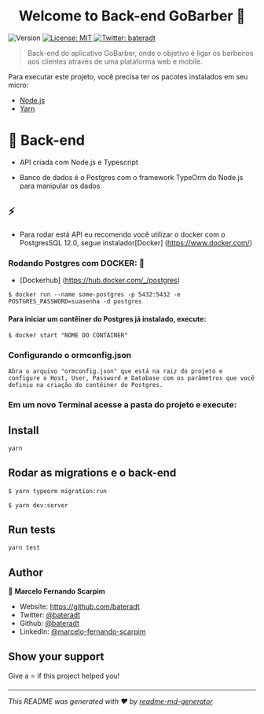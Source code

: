 <h1 align="center">Welcome to Back-end GoBarber 👋</h1>
<p>
  <img alt="Version" src="https://img.shields.io/badge/version-1.0.0-blue.svg?cacheSeconds=2592000" />
  <a href="#" target="_blank">
    <img alt="License: MIT" src="https://img.shields.io/badge/License-MIT-yellow.svg" />
  </a>
  <a href="https://twitter.com/bateradt" target="_blank">
    <img alt="Twitter: bateradt" src="https://img.shields.io/twitter/follow/bateradt.svg?style=social" />
  </a>
</p>

> Back-end do aplicativo GoBarber, onde o objetivo é ligar os barbeiros aos clientes através de uma plataforma web e mobile.

Para executar este projeto, você precisa ter os pacotes instalados em seu micro:

- [Node.js](https://nodejs.org/en/)
- [Yarn](https://legacy.yarnpkg.com/en/)

# :pushpin: Back-end

- API criada com Node.js e Typescript

- Banco de dados é o Postgres com o framework TypeOrm do Node.js para manipular os dados

## ⚡️

- Para rodar está API eu recomendo você utilizar o docker com o PostgresSQL 12.0, segue instalador[Docker] (https://www.docker.com/)

### Rodando Postgres com DOCKER: 🐋

 - [Dockerhub] (https://hub.docker.com/_/postgres)

```
$ docker run --name some-postgres -p 5432:5432 -e POSTGRES_PASSWORD=suasenha -d postgres
```

#### Para iniciar um contêiner do Postgres já instalado, execute:

```
$ docker start "NOME DO CONTAINER"
```

### Configurando o ormconfig.json

```
Abra o arquivo "ormconfig.json" que está na raiz do projeto e configure o Host, User, Password e Database com os parâmetros que você definiu na criação do contêiner do Postgres.
```

### Em um novo Terminal acesse a pasta do projeto e execute:

## Install

```sh
yarn
```

## Rodar as migrations e o back-end

```sh
$ yarn typeorm migration:run

$ yarn dev:server
```

## Run tests

```sh
yarn test
```

## Author

👤 **Marcelo Fernando Scarpim**

* Website: https://github.com/bateradt
* Twitter: [@bateradt](https://twitter.com/bateradt)
* Github: [@bateradt](https://github.com/bateradt)
* LinkedIn: [@marcelo-fernando-scarpim](https://linkedin.com/in/marcelo-fernando-scarpim)

## Show your support

Give a ⭐️ if this project helped you!

***
_This README was generated with ❤️ by [readme-md-generator](https://github.com/kefranabg/readme-md-generator)_
